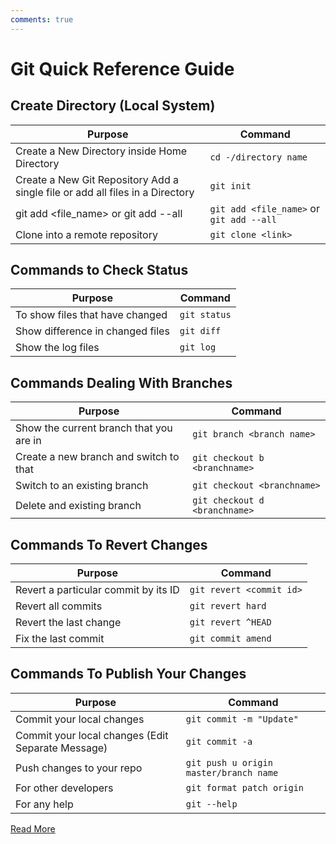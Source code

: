 ```yaml
---
comments: true
---
```


# Git Quick Reference Guide

## Create Directory (Local System)

| **Purpose**                                                  | **Command**                              |
| ------------------------------------------------------------ | ---------------------------------------- |
| Create a New Directory inside Home Directory                 | `cd -/directory name`                    |
| Create a New Git  Repository     Add a single file  or add all files in a Directory | `git init`                               |
| git add <file_name> or git add --all                         | `git add <file_name>` or `git add --all` |
| Clone into  a remote repository                              | `git clone <link>`                       |

## Commands to Check Status

| **Purpose**                      | **Command** |
| -------------------------------- | ----------- |
| To show files that have changed  | `git status` |
| Show difference in changed files | `git diff` |
|Show the log files|`git log`|

## Commands Dealing With Branches

| **Purpose**                             | **Command**                   |
| --------------------------------------- | ----------------------------- |
| Show the current branch that you are in | `git branch <branch name>`    |
| Create a new branch and switch to that  | `git checkout b <branchname>` |
| Switch to an existing branch            | `git checkout <branchname>`   |
| Delete and existing branch              | `git checkout d <branchname>` |

## Commands To Revert Changes

| **Purpose**                           | **Command**              |
| ------------------------------------- | ------------------------ |
| Revert a particular commit  by its ID | `git revert <commit id>` |
| Revert all commits                    | `git revert hard`        |
| Revert the last change                | `git revert ^HEAD`       |
| Fix the last commit                   | `git commit amend`       |

## Commands To Publish Your Changes

| **Purpose**                                         | **Command**                             |
| --------------------------------------------------- | --------------------------------------- |
| Commit your  local changes                          | `git commit -m "Update"`                |
| Commit your  local changes (Edit  Separate Message) | `git commit -a`                         |
| Push changes to your repo                           | `git push u origin  master/branch name` |
| For other developers                                | `git format patch origin`               |
| For any help                                        | `git --help`                            |

[Read More](https://itsfoss.com/basic-git-commands-cheat-sheet/)
